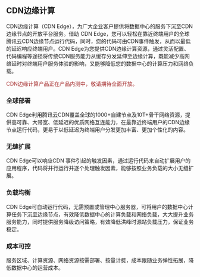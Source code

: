 ## CDN边缘计算

CDN边缘计算（CDN Edge），为广大企业客户提供将数据中心的服务下沉至CDN边缘节点的开放平台服务。借助 CDN Edge，您可以轻松在靠近终端用户的全球腾讯云CDN边缘节点运行代码，同时，您的代码可由CDN事件触发，从而以最低的延迟响应终端用户。CDN Edge为您提供CDN边缘计算资源，通过灵活配置、代码编程等途径将传统CDN服务能力从缓存分发延伸至边缘计算，既能减少高网络延时对终端用户服务体验的影响，又能够降低您的数据中心的计算压力和网络负载。

<font color="brown">CDN边缘计算产品正在产品内测中，敬请期待全面开放。</font>



### 全球部署

CDN Edge利用腾讯云CDN覆盖全球的1000+自建节点及10T+骨干网络资源，提供高可靠、大带宽、低延迟的优质网络互连能力，在最靠近终端用户的CDN边缘节点运行代码，更易于以低延迟为终端用户分发更加丰富、更加个性化的内容。


### 无缝扩展

CDN Edge可以响应CDN 事件引起的触发因素，通过运行代码来自动扩展用户的应用程序，代码将并行运行并逐个处理触发因素，能够按照业务负载的大小无缝扩展。


### 负载均衡
CDN Edge可自动运行代码，无需预置或管理中心服务器，可将用户的数据中心计算任务下沉至边缘节点，有效降低数据中心的计算负载和网络负载，大大提升业务服务能力，同时提供服务降级访问策略，有效降低洪峰时源站负载压力，保证业务稳定。


### 成本可控
服务区域、计算资源、网络资源按需部署、按量计费，成本跟随业务弹性拓展，降低数据中心的运营成本。




